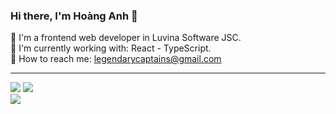 ### Hi there, I'm Hoàng Anh 👋 

:scroll: I'm a frontend web developer in Luvina Software JSC.<br/>
:memo: I'm currently working with: React - TypeScript.<br/>
:email: How to reach me: legendarycaptains@gmail.com

---


![](https://github-readme-stats.vercel.app/api?username=ldcapt&theme=transparent&hide_border=false&include_all_commits=true&count_private=true)
![](https://github-readme-streak-stats.herokuapp.com/?user=ldcapt&theme=light&hide_border=false)<br/>
![](https://github-readme-stats.vercel.app/api/top-langs/?username=ldcapt&theme=transparent&hide_border=&include_all_commits=true&count_private=true&layout=compact)<br/>
